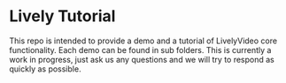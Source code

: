 # Lively Tutorial

This repo is intended to provide a demo and a tutorial of LivelyVideo core functionality.  Each demo can be found in sub folders.  This is currently a work in progress, just ask us any questions and we will try to respond as quickly as possible.
